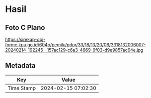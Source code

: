 # Hasil

## Foto C Plano

https://sirekap-obj-formc.kpu.go.id/604b/pemilu/pdpr/33/18/13/20/06/3318132006007-20240214-192245--157ac129-c6a3-4669-9f03-d9e9857ac64e.jpg


## Metadata

| Key        | Value               |
| ---------- | ------------------- |
| Time Stamp | 2024-02-15 07:02:30 |



